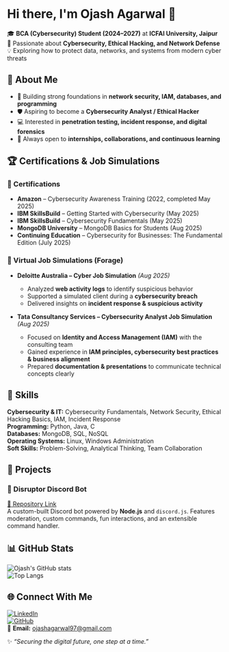 # Hi there, I'm Ojash Agarwal 👋  

🎓 **BCA (Cybersecurity) Student (2024–2027)** at **ICFAI University, Jaipur**  
🔐 Passionate about **Cybersecurity, Ethical Hacking, and Network Defense**  
💡 Exploring how to protect data, networks, and systems from modern cyber threats  

## 🚀 About Me  
- 📖 Building strong foundations in **network security, IAM, databases, and programming**  
- 🛡️ Aspiring to become a **Cybersecurity Analyst / Ethical Hacker**  
- 💻 Interested in **penetration testing, incident response, and digital forensics**  
- 🤝 Always open to **internships, collaborations, and continuous learning**  

## 🏆 Certifications & Job Simulations  

### 📜 Certifications  
- **Amazon** – Cybersecurity Awareness Training (2022, completed May 2025)  
- **IBM SkillsBuild** – Getting Started with Cybersecurity (May 2025)  
- **IBM SkillsBuild** – Cybersecurity Fundamentals (May 2025)  
- **MongoDB University** – MongoDB Basics for Students (Aug 2025)  
- **Continuing Education** – Cybersecurity for Businesses: The Fundamental Edition (July 2025)  

### 💼 Virtual Job Simulations (Forage)  
- **Deloitte Australia – Cyber Job Simulation** *(Aug 2025)*  
  - Analyzed **web activity logs** to identify suspicious behavior  
  - Supported a simulated client during a **cybersecurity breach**  
  - Delivered insights on **incident response & suspicious activity**  

- **Tata Consultancy Services – Cybersecurity Analyst Job Simulation** *(Aug 2025)*  
  - Focused on **Identity and Access Management (IAM)** with the consulting team  
  - Gained experience in **IAM principles, cybersecurity best practices & business alignment**  
  - Prepared **documentation & presentations** to communicate technical concepts clearly  

## 🧰 Skills  
**Cybersecurity & IT:** Cybersecurity Fundamentals, Network Security, Ethical Hacking Basics, IAM, Incident Response  
**Programming:** Python, Java, C  
**Databases:** MongoDB, SQL, NoSQL  
**Operating Systems:** Linux, Windows Administration  
**Soft Skills:** Problem-Solving, Analytical Thinking, Team Collaboration  

## 📂 Projects  

### 🤖 Disruptor Discord Bot  
[🔗 Repository Link](https://github.com/OjashAgarwal/Disruptor-DC-bot-)  
A custom-built Discord bot powered by **Node.js** and `discord.js`. Features moderation, custom commands, fun interactions, and an extensible command handler.  

## 📊 GitHub Stats  
![Ojash's GitHub stats](https://github-readme-stats.vercel.app/api?username=OjashAgarwal&show_icons=true&theme=tokyonight)  
![Top Langs](https://github-readme-stats.vercel.app/api/top-langs/?username=OjashAgarwal&layout=compact&theme=tokyonight)  

## 🌐 Connect With Me  
[![LinkedIn](https://img.shields.io/badge/LinkedIn-0077B5?style=for-the-badge&logo=linkedin&logoColor=white)](https://www.linkedin.com/in/ojash-agarwal-b5aa95329/)  
[![GitHub](https://img.shields.io/badge/GitHub-100000?style=for-the-badge&logo=github&logoColor=white)](https://github.com/OjashAgarwal)  
📧 **Email:** ojashagarwal97@gmail.com  

✨ *“Securing the digital future, one step at a time.”*  
